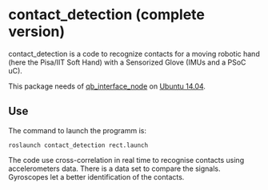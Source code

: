 # contact_detection (complete version)

contact_detection is a code to recognize contacts for a moving robotic hand (here the Pisa/IIT Soft Hand) with a Sensorized Glove (IMUs and a PSoC uC).

This package needs of [qb_interface_node]() on [Ubuntu 14.04](http://www.ubuntu.com/download/desktop).


## Use

The command to launch the programm is:

`roslaunch contact_detection rect.launch`

The code use cross-correlation in real time to recognise contacts using accelerometers data. There is a data set to compare the signals. Gyroscopes let a better identification of the contacts. 